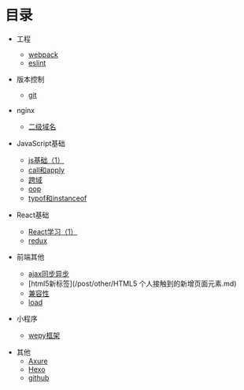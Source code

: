 # 目录

* 工程
  * [webpack](/post/Project/webpack.md)
  * [eslint](/post/Project/eslint.md)

* 版本控制
  * [git](/post/Version/git.md)

* nginx
  * [二级域名](/post/ECS/二级域名.md)

* JavaScript基础
  * [js基础（1）](/post/JavaScript/javascript.md)
  * [call和apply](/post/JavaScript/JavaScript中call和apply的理解.md)
  * [跨域](/post/JavaScript/JavaScript跨域.md)
  * [oop](/post/JavaScript/JavaScript面向对象.md)
  * [typof和instanceof](/post/JavaScript/JavaScript中typeof与instanceof的区别.md)

* React基础
  * [React学习（1）](/post/BasicReact/react1.md)
  * [redux](/post/BasicReact/redux.md)

* 前端其他
  * [ajax同步异步](/post/other/AJAX同步与异步请求.md)
  * [html5新标签](/post/other/HTML5 个人接触到的新增页面元素.md)
  * [兼容性](/post/other/一些兼容性问题.md)
  * [load](/post/other/关于页面加载,seo,post,get.md)

* 小程序
  * [wepy框架](/post/MiniProgarm/wepy.md)
  
<!-- * JavaScript进阶
  * [Promise](Promise.md) -->

* 其他
  * [Axure](/post/Tools/axure.md)
  * [Hexo](/post/Study/hexo.md)
  * [github](/post/Tools/github.md)